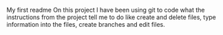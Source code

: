 My first readme
On this project I have been using git to code what the instructions from the project tell me to do like create and delete files, type information into the files, create branches and edit files.
